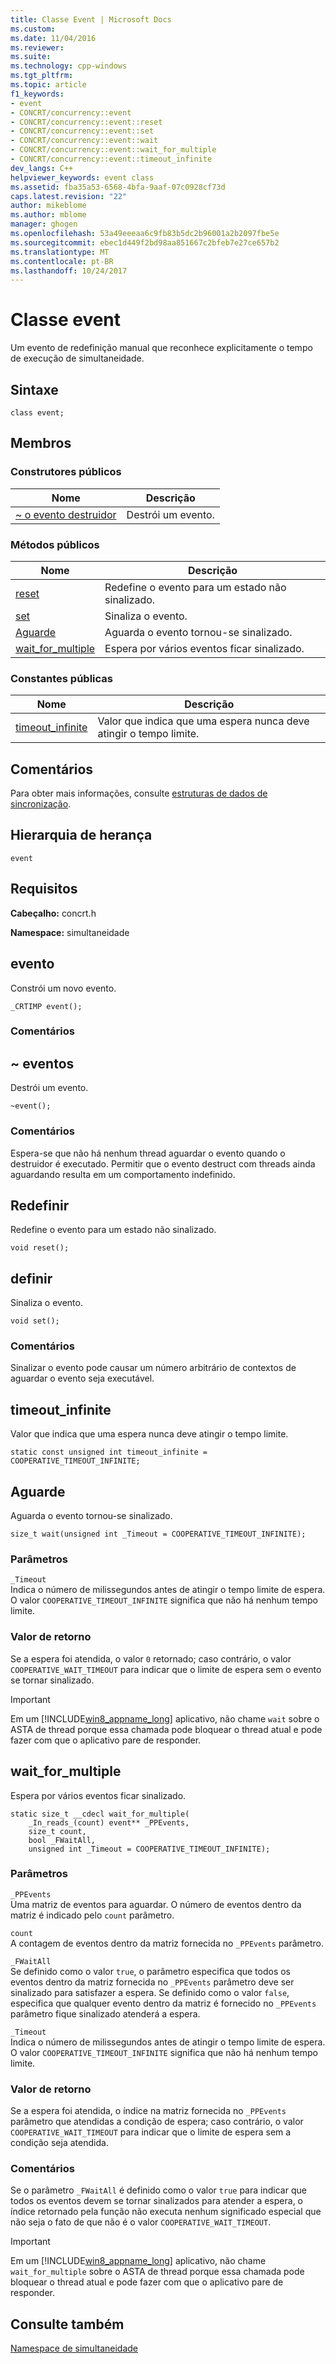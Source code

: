 ```yaml
---
title: Classe Event | Microsoft Docs
ms.custom: 
ms.date: 11/04/2016
ms.reviewer: 
ms.suite: 
ms.technology: cpp-windows
ms.tgt_pltfrm: 
ms.topic: article
f1_keywords:
- event
- CONCRT/concurrency::event
- CONCRT/concurrency::event::reset
- CONCRT/concurrency::event::set
- CONCRT/concurrency::event::wait
- CONCRT/concurrency::event::wait_for_multiple
- CONCRT/concurrency::event::timeout_infinite
dev_langs: C++
helpviewer_keywords: event class
ms.assetid: fba35a53-6568-4bfa-9aaf-07c0928cf73d
caps.latest.revision: "22"
author: mikeblome
ms.author: mblome
manager: ghogen
ms.openlocfilehash: 53a49eeeaa6c9fb83b5dc2b96001a2b2097fbe5e
ms.sourcegitcommit: ebec1d449f2bd98aa851667c2bfeb7e27ce657b2
ms.translationtype: MT
ms.contentlocale: pt-BR
ms.lasthandoff: 10/24/2017
---
```

# <a name="event-class"></a>Classe event
Um evento de redefinição manual que reconhece explicitamente o tempo de execução de simultaneidade.  
  
## <a name="syntax"></a>Sintaxe  
  
```
class event;
```  
  
## <a name="members"></a>Membros  
  
### <a name="public-constructors"></a>Construtores públicos  
  
|Nome|Descrição|  
|----------|-----------------|  
|[~ o evento destruidor](#dtor)|Destrói um evento.|  
  
### <a name="public-methods"></a>Métodos públicos  
  
|Nome|Descrição|  
|----------|-----------------|  
|[reset](#reset)|Redefine o evento para um estado não sinalizado.|  
|[set](#set)|Sinaliza o evento.|  
|[Aguarde](#wait)|Aguarda o evento tornou-se sinalizado.|  
|[wait_for_multiple](#wait_for_multiple)|Espera por vários eventos ficar sinalizado.|  
  
### <a name="public-constants"></a>Constantes públicas  
  
|Nome|Descrição|  
|----------|-----------------|  
|[timeout_infinite](#timeout_infinite)|Valor que indica que uma espera nunca deve atingir o tempo limite.|  
  
## <a name="remarks"></a>Comentários  
 Para obter mais informações, consulte [estruturas de dados de sincronização](../../../parallel/concrt/synchronization-data-structures.md).  
  
## <a name="inheritance-hierarchy"></a>Hierarquia de herança  
 `event`  
  
## <a name="requirements"></a>Requisitos  
 **Cabeçalho:** concrt.h  
  
 **Namespace:** simultaneidade  
  
##  <a name="ctor"></a>evento 

 Constrói um novo evento.  
  
```
_CRTIMP event();
```  
  
### <a name="remarks"></a>Comentários  
  
##  <a name="dtor"></a>~ eventos 

 Destrói um evento.  
  
```
~event();
```  
  
### <a name="remarks"></a>Comentários  
 Espera-se que não há nenhum thread aguardar o evento quando o destruidor é executado. Permitir que o evento destruct com threads ainda aguardando resulta em um comportamento indefinido.  
  
##  <a name="reset"></a>Redefinir 

 Redefine o evento para um estado não sinalizado.  
  
```
void reset();
```  
  
##  <a name="set"></a>definir 

 Sinaliza o evento.  
  
```
void set();
```  
  
### <a name="remarks"></a>Comentários  
 Sinalizar o evento pode causar um número arbitrário de contextos de aguardar o evento seja executável.  
  
##  <a name="timeout_infinite"></a>timeout_infinite 

 Valor que indica que uma espera nunca deve atingir o tempo limite.  
  
```
static const unsigned int timeout_infinite = COOPERATIVE_TIMEOUT_INFINITE;
```  
  
##  <a name="wait"></a>Aguarde 

 Aguarda o evento tornou-se sinalizado.  
  
```
size_t wait(unsigned int _Timeout = COOPERATIVE_TIMEOUT_INFINITE);
```  
  
### <a name="parameters"></a>Parâmetros  
 `_Timeout`  
 Indica o número de milissegundos antes de atingir o tempo limite de espera. O valor `COOPERATIVE_TIMEOUT_INFINITE` significa que não há nenhum tempo limite.  
  
### <a name="return-value"></a>Valor de retorno  
 Se a espera foi atendida, o valor `0` retornado; caso contrário, o valor `COOPERATIVE_WAIT_TIMEOUT` para indicar que o limite de espera sem o evento se tornar sinalizado.  
  
> [!IMPORTANT]
>  Em um [!INCLUDE[win8_appname_long](../../../build/includes/win8_appname_long_md.md)] aplicativo, não chame `wait` sobre o ASTA de thread porque essa chamada pode bloquear o thread atual e pode fazer com que o aplicativo pare de responder.  
  
##  <a name="wait_for_multiple"></a>wait_for_multiple 

 Espera por vários eventos ficar sinalizado.  
  
```
static size_t __cdecl wait_for_multiple(
    _In_reads_(count) event** _PPEvents,
    size_t count,
    bool _FWaitAll,
    unsigned int _Timeout = COOPERATIVE_TIMEOUT_INFINITE);
```  
  
### <a name="parameters"></a>Parâmetros  
 `_PPEvents`  
 Uma matriz de eventos para aguardar. O número de eventos dentro da matriz é indicado pelo `count` parâmetro.  
  
 `count`  
 A contagem de eventos dentro da matriz fornecida no `_PPEvents` parâmetro.  
  
 `_FWaitAll`  
 Se definido como o valor `true`, o parâmetro especifica que todos os eventos dentro da matriz fornecida no `_PPEvents` parâmetro deve ser sinalizado para satisfazer a espera. Se definido como o valor `false`, especifica que qualquer evento dentro da matriz é fornecido no `_PPEvents` parâmetro fique sinalizado atenderá a espera.  
  
 `_Timeout`  
 Indica o número de milissegundos antes de atingir o tempo limite de espera. O valor `COOPERATIVE_TIMEOUT_INFINITE` significa que não há nenhum tempo limite.  
  
### <a name="return-value"></a>Valor de retorno  
 Se a espera foi atendida, o índice na matriz fornecida no `_PPEvents` parâmetro que atendidas a condição de espera; caso contrário, o valor `COOPERATIVE_WAIT_TIMEOUT` para indicar que o limite de espera sem a condição seja atendida.  
  
### <a name="remarks"></a>Comentários  
 Se o parâmetro `_FWaitAll` é definido como o valor `true` para indicar que todos os eventos devem se tornar sinalizados para atender a espera, o índice retornado pela função não executa nenhum significado especial que não seja o fato de que não é o valor `COOPERATIVE_WAIT_TIMEOUT`.  
  
> [!IMPORTANT]
>  Em um [!INCLUDE[win8_appname_long](../../../build/includes/win8_appname_long_md.md)] aplicativo, não chame `wait_for_multiple` sobre o ASTA de thread porque essa chamada pode bloquear o thread atual e pode fazer com que o aplicativo pare de responder.  
  
## <a name="see-also"></a>Consulte também  
 [Namespace de simultaneidade](concurrency-namespace.md)
